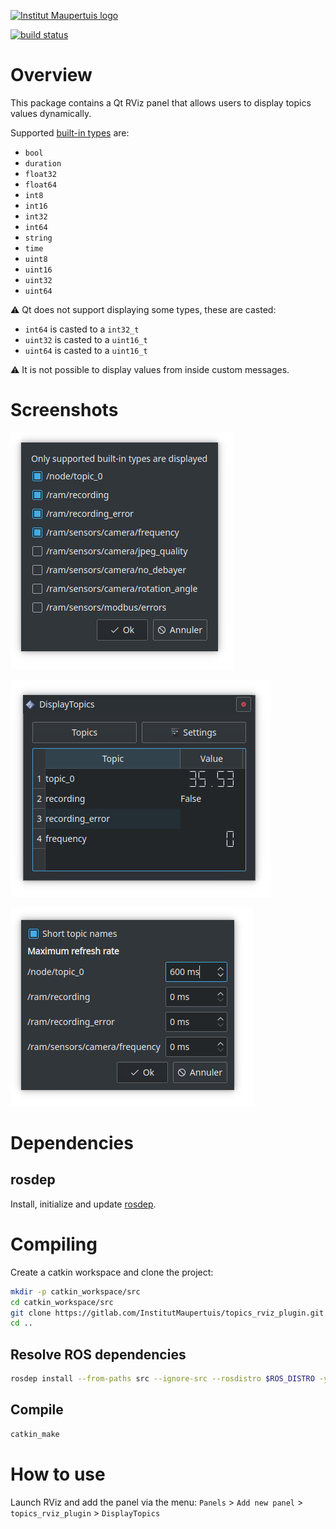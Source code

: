 [![Institut Maupertuis logo](http://www.institutmaupertuis.fr/media/gabarit/logo.png)](http://www.institutmaupertuis.fr)

[![build status](https://gitlab.com/InstitutMaupertuis/topics_rviz_plugin/badges/melodic/build.svg)](https://gitlab.com/InstitutMaupertuis/topics_rviz_plugin/commits/melodic)

# Overview
This package contains a Qt RViz panel that allows users to display topics values dynamically.

Supported [built-in types](http://wiki.ros.org/msg#Fields) are:
- `bool`
- `duration`
- `float32`
- `float64`
- `int8`
- `int16`
- `int32`
- `int64`
- `string`
- `time`
- `uint8`
- `uint16`
- `uint32`
- `uint64`

:warning: Qt does not support displaying some types, these are casted:
- `int64` is casted to a `int32_t`
- `uint32` is casted to a `uint16_t`
- `uint64` is casted to a `uint16_t`

:warning: It is not possible to display values from inside custom messages.

# Screenshots
![Pick topics](documentation/pick_topics.png)

![Graphical user interface](documentation/gui.png)

![Settings](documentation/settings.png)

# Dependencies

## rosdep
Install, initialize and update [rosdep](https://wiki.ros.org/rosdep).

# Compiling
Create a catkin workspace and clone the project:

```bash
mkdir -p catkin_workspace/src
cd catkin_workspace/src
git clone https://gitlab.com/InstitutMaupertuis/topics_rviz_plugin.git
cd ..
```

## Resolve ROS dependencies
```bash
rosdep install --from-paths src --ignore-src --rosdistro $ROS_DISTRO -y
```

## Compile
```bash
catkin_make
```

# How to use
Launch RViz and add the panel via the menu: `Panels` > `Add new panel` > `topics_rviz_plugin` > `DisplayTopics`
